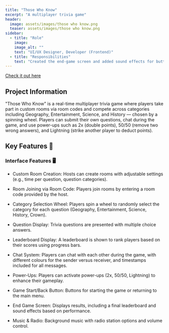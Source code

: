 ```yaml
---
title: "Those Who Know"
excerpt: "A multiplayer trivia game"
header:
  image: assets/images/those who know.png
  teaser: assets/images/those who know.png
sidebar:
  - title: "Role"
    image:
    image_alt: ""
    text: "UI/UX Designer, Developer (Frontend)"
  - title: "Responsibilities"
    text: "Created the end-game screen and added sound effects for button interactions and player responses (e.g., correct or incorrect answers). Implemented progress bars in the leaderboard to track scores and the current ranking. Contributed to resolving merge conflicts and overall polish."
---
```

[Check it out here]()

## Project Information

"Those Who Know" is a real-time multiplayer trivia game where players take part in custom rooms via room codes and compete across categories including 
Geography, Entertainment, Science, and History — chosen by a spinning wheel.
Players can submit their own questions, chat during the game, and use power-ups such as 2x (double points), 50/50 (remove two wrong answers), and Lightning (strike another player to deduct points).

## Key Features 🔑

### Interface Features 🖥️
* Custom Room Creation: Hosts can create rooms with adjustable settings (e.g., time per question, question categories).

* Room Joining via Room Code: Players join rooms by entering a room code provided by the host.

* Category Selection Wheel: Players spin a wheel to randomly select the category for each question (Geography, Entertainment, Science, History, Crown).

* Question Display: Trivia questions are presented with multiple choice answers.

* Leaderboard Display: A leaderboard is shown to rank players based on their scores using progress bars.

* Chat System: Players can chat with each other during the game, with different colours for the sender versus receiver, and timestamps included for all messages.

* Power-Ups: Players can activate power-ups (2x, 50/50, Lightning) to enhance their gameplay.

* Game Start/Back Button: Buttons for starting the game or returning to the main menu.

* End Game Screen: Displays results, including a final leaderboard and sound effects based on performance.

* Music & Radio: Background music with radio station options and volume control.
